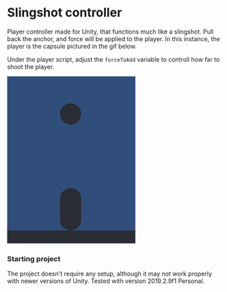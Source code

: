# Slingshot controller

Player controller made for Unity, that functions much like a slingshot. Pull back the anchor, and force will be applied to the player. In this instance, the player is the capsule pictured in the gif below.

Under the player script, adjust the `forceToAdd` variable to controll how far to shoot the player.

![Slingshot demo](./docs/demo.gif "Demo of the working slingshot")

### Starting project

The project doesn't require any setup, although it may not work properly with newer versions of Unity.
Tested with version 2019.2.9f1 Personal.
